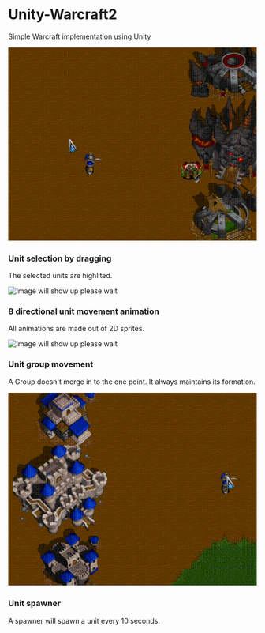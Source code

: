 # Unity-Warcraft2
Simple Warcraft implementation using Unity

![Image will show up please wait](./Images/UnitSelection.gif)
### Unit selection by dragging
The selected units are highlited. 

![Image will show up please wait](./Images/UnitMovement.gif)
### 8 directional unit movement animation
All animations are made out of 2D sprites. 

![Image will show up please wait](./Images/GroupMovement.gif)
### Unit group movement
A Group doesn't merge in to the one point. It always maintains its formation. 

![Image will show up please wait](./Images/FootmanSpawner.gif)
### Unit spawner
A spawner will spawn a unit every 10 seconds.
